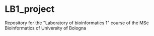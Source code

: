 # LB1_project
Repository for the "Laboratory of bioinformatics 1" course of the MSc Bioinformatics of University of Bologna
